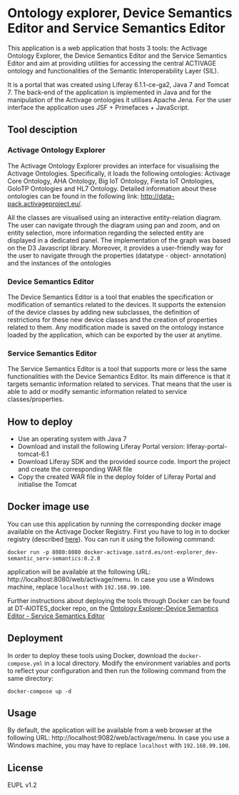 # Ontology explorer, Device Semantics Editor and Service Semantics Editor

This application is a web application that hosts 3 tools: the Activage Ontology Explorer, the Device Semantics Editor and the Service Semantics Editor and aim at providing utilities for accessing the central ACTIVAGE ontology and functionalities of the Semantic Interoperability Layer (SIL).

It is a portal that was created using Liferay 6.1.1-ce-ga2, Java 7 and Tomcat 7. The back-end of the application is implemented in Java and for the manipulation of the Activage ontologies it utilises Apache Jena. For the user interface the application uses JSF + Primefaces + JavaScript.

## Tool desciption

### Activage Ontology Explorer

The Activage Ontology Explorer provides an interface for visualising the Activage Ontologies. Specifically, it loads the following ontologies: Activage Core Ontology, AHA Ontology, Big IoT Ontology, Fiesta IoT Ontologies, GoIoTP Ontologies and HL7 Ontology. Detailed information about these ontologies can be found in the following link: http://data-pack.activageproject.eu/.

All the classes are visualised using an interactive entity-relation diagram. The user can navigate through the diagram using pan and zoom, and on entity selection, more information regarding the selected entity are displayed in a dedicated panel. The implementation of the graph was based on the D3 Javascript library. Moreover, it provides a user-friendly way for the user to navigate through the properties (datatype - object- annotation) and the instances of the ontologies

### Device Semantics Editor

The Device Semantics Editor is a tool that enables the specification or modification of semantics related to the devices. It supports the extension of the device classes by adding new subclasses, the definition of restrictions for these new device classes and the creation of properties related to them. Any modification made is saved on the ontology instance loaded by the application, which can be exported by the user at anytime.

### Service Semantics Editor

The Service Semantics Editor is a tool that supports more or less the same functionalities with the Device Semantics Editor. Its main difference is that it targets semantic information related to services. That means that the user is able to add or modify semantic information related to service classes/properties.

## How to deploy

- Use an operating system with Java 7
- Download and install the following Liferay Portal version: liferay-portal-tomcat-6.1
- Download Liferay SDK and the provided source code. Import the project and create the corresponding WAR file
- Copy the created WAR file in the deploy folder of Liferay Portal and initialise the Tomcat

## Docker image use

You can use this application by running the corresponding docker image available on the Activage Docker Registry. First you have to log in to docker registry (described [here](https://git.activageproject.eu/Deployment/DT-AIOTES_docker)). You can run it using the following command: 
```
docker run -p 8080:8080 docker-activage.satrd.es/ont-explorer_dev-semantic_serv-semantics:0.2.0 
```

application will be available at the following URL: http://localhost:8080/web/activage/menu. In case you use a Windows machine, replace ``localhost`` with ``192.168.99.100``.

Further instructions about deploying the tools through Docker can be found at DT-AIOTES_docker repo, on the [Ontology Explorer-Device Semantics Editor - Service Semantics Editor](https://git.activageproject.eu/Deployment/DT-AIOTES_docker/src/master/Ontology%20Explorer-Device%20Semantics%20Editor%20-%20%20Service%20Semantics%20Editor)


## Deployment

In order to deploy these tools using Docker, download the `docker-compose.yml` in a local directory. Modify the environment variables and ports to reflect your configuration and then run the following command from the same directory:

```
docker-compose up -d
```

## Usage

By default, the application will be available from a web browser at the following URL: http://localhost:9082/web/activage/menu. In case you use a Windows machine, you may have to replace ``localhost`` with ``192.168.99.100``.

## License

EUPL v1.2